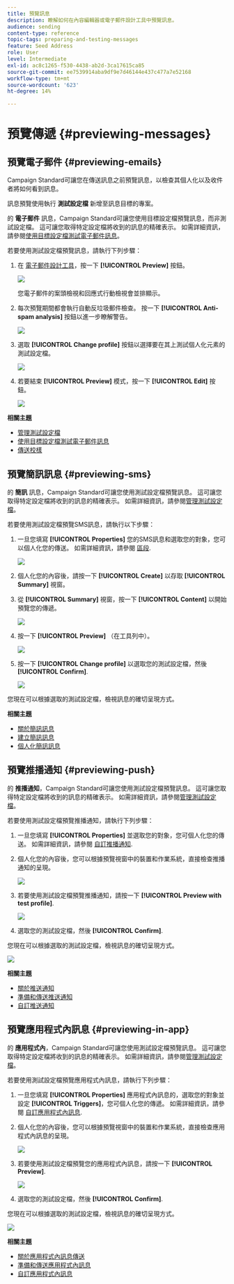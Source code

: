```yaml
---
title: 預覽訊息
description: 瞭解如何在內容編輯器或電子郵件設計工具中預覽訊息。
audience: sending
content-type: reference
topic-tags: preparing-and-testing-messages
feature: Seed Address
role: User
level: Intermediate
exl-id: ac8c1265-f530-4438-ab2d-3ca17615ca85
source-git-commit: ee7539914aba9df9e7d46144e437c477a7e52168
workflow-type: tm+mt
source-wordcount: '623'
ht-degree: 14%

---
```


# 預覽傳遞 {#previewing-messages}

## 預覽電子郵件 {#previewing-emails}

Campaign Standard可讓您在傳送訊息之前預覽訊息，以檢查其個人化以及收件者將如何看到訊息。

訊息預覽使用執行 **測試設定檔** 新增至訊息目標的專案。

的 **電子郵件** 訊息，Campaign Standard可讓您使用目標設定檔預覽訊息，而非測試設定檔。 這可讓您取得特定設定檔將收到的訊息的精確表示。 如需詳細資訊，請參閱[使用目標設定檔測試電子郵件訊息](../../sending/using/testing-messages-using-target.md)。

若要使用測試設定檔預覽訊息，請執行下列步驟：

1. 在 [電子郵件設計工具](../../designing/using/designing-content-in-adobe-campaign.md)，按一下 **[!UICONTROL Preview]** 按鈕。

   ![](assets/sending_preview.png)

   您電子郵件的案頭檢視和回應式行動檢視會並排顯示。

1. 每次預覽期間都會執行自動反垃圾郵件檢查。 按一下 **[!UICONTROL Anti-spam analysis]** 按鈕以進一步瞭解警告。

   ![](assets/sending_anti-spam_analysis.png)

1. 選取 **[!UICONTROL Change profile]** 按鈕以選擇要在其上測試個人化元素的測試設定檔。

   ![](assets/sending_test-profile.png)

1. 若要結束 **[!UICONTROL Preview]** 模式，按一下 **[!UICONTROL Edit]** 按鈕。

   ![](assets/sending_preview_edit.png)

**相關主題**

* [管理測試設定檔](../../audiences/using/managing-test-profiles.md)
* [使用目標設定檔測試電子郵件訊息](../../sending/using/testing-messages-using-target.md)
* [傳送校樣](../../sending/using/sending-proofs.md)

## 預覽簡訊訊息 {#previewing-sms}

的 **簡訊** 訊息，Campaign Standard可讓您使用測試設定檔預覽訊息。 這可讓您取得特定設定檔將收到的訊息的精確表示。 如需詳細資訊，請參閱[管理測試設定檔](../../audiences/using/managing-test-profiles.md)。

若要使用測試設定檔預覽SMS訊息，請執行以下步驟：

1. 一旦您填寫 **[!UICONTROL Properties]** 您的SMS訊息和選取您的對象，您可以個人化您的傳送。 如需詳細資訊，請參閱 [區段](../../channels/using/personalizing-sms-messages.md).

   ![](assets/sms_preview.png)

1. 個人化您的內容後，請按一下 **[!UICONTROL Create]** 以存取 **[!UICONTROL Summary]** 視窗。

1. 從 **[!UICONTROL Summary]** 視窗，按一下 **[!UICONTROL Content]** 以開始預覽您的傳遞。

   ![](assets/sms_preview_2.png)

1. 按一下 **[!UICONTROL Preview]** （在工具列中）。

   ![](assets/sms_preview_3.png)

1. 按一下 **[!UICONTROL Change profile]** 以選取您的測試設定檔，然後 **[!UICONTROL Confirm]**.

   ![](assets/sms_preview_4.png)

您現在可以根據選取的測試設定檔，檢視訊息的確切呈現方式。

**相關主題**

* [關於簡訊訊息](../../channels/using/about-sms-messages.md)
* [建立簡訊訊息](../../channels/using/creating-an-sms-message.md)
* [個人化簡訊訊息](../../channels/using/personalizing-sms-messages.md)

## 預覽推播通知 {#previewing-push}

的 **推播通知**，Campaign Standard可讓您使用測試設定檔預覽訊息。 這可讓您取得特定設定檔將收到的訊息的精確表示。 如需詳細資訊，請參閱[管理測試設定檔](../../audiences/using/managing-test-profiles.md)。

若要使用測試設定檔預覽推播通知，請執行下列步驟：

1. 一旦您填寫 **[!UICONTROL Properties]** 並選取您的對象，您可個人化您的傳送。 如需詳細資訊，請參閱 [自訂推播通知](../../channels/using/customizing-a-push-notification.md).

1. 個人化您的內容後，您可以根據預覽視窗中的裝置和作業系統，直接檢查推播通知的呈現。

   ![](assets/push_preview.png)

1. 若要使用測試設定檔預覽推播通知，請按一下 **[!UICONTROL Preview with test profile]**.

   ![](assets/push_preview_2.png)

1. 選取您的測試設定檔，然後 **[!UICONTROL Confirm]**.

您現在可以根據選取的測試設定檔，檢視訊息的確切呈現方式。

![](assets/push_preview_3.png)

**相關主題**

* [關於推送通知](../../channels/using/about-push-notifications.md)
* [準備和傳送推送通知](../../channels/using/preparing-and-sending-a-push-notification.md)
* [自訂推送通知](../../channels/using/customizing-a-push-notification.md)

## 預覽應用程式內訊息 {#previewing-in-app}

的 **應用程式內**，Campaign Standard可讓您使用測試設定檔預覽訊息。 這可讓您取得特定設定檔將收到的訊息的精確表示。 如需詳細資訊，請參閱[管理測試設定檔](../../audiences/using/managing-test-profiles.md)。

若要使用測試設定檔預覽應用程式內訊息，請執行下列步驟：

1. 一旦您填寫 **[!UICONTROL Properties]** 應用程式內訊息的，選取您的對象並設定 **[!UICONTROL Triggers]**，您可個人化您的傳遞。 如需詳細資訊，請參閱 [自訂應用程式內訊息](../../channels/using/customizing-an-in-app-message.md).

1. 個人化您的內容後，您可以根據預覽視窗中的裝置和作業系統，直接檢查應用程式內訊息的呈現。

   ![](assets/in_app_preview.png)

1. 若要使用測試設定檔預覽您的應用程式內訊息，請按一下 **[!UICONTROL Preview]**.

   ![](assets/in_app_preview_2.png)

1. 選取您的測試設定檔，然後 **[!UICONTROL Confirm]**.

您現在可以根據選取的測試設定檔，檢視訊息的確切呈現方式。

![](assets/in_app_preview_3.png)

**相關主題**

* [關於應用程式內訊息傳送](../../channels/using/about-in-app-messaging.md)
* [準備和傳送應用程式內訊息](../../channels/using/preparing-and-sending-an-in-app-message.md)
* [自訂應用程式內訊息](../../channels/using/customizing-an-in-app-message.md)
